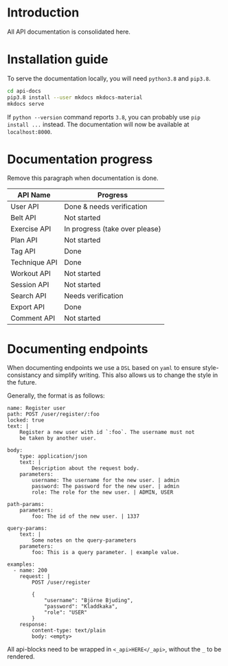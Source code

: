 # Introduction

All API documentation is consolidated here.

# Installation guide

To serve the documentation locally, you will need `python3.8` and `pip3.8`.

```sh
cd api-docs
pip3.8 install --user mkdocs mkdocs-material
mkdocs serve
```

If `python --version` command reports `3.8`, you can probably use `pip install ...` instead.
The documentation will now be available at `localhost:8000`.

# Documentation progress

Remove this paragraph when documentation is done.

| API Name | Progress |
|--|--|
| User API      | Done & needs verification |
| Belt API      | Not started |
| Exercise API  | In progress (take over please) |
| Plan API      | Not started |
| Tag API       | Done        |
| Technique API | Done        |
| Workout API   | Not started |
| Session API   | Not started |
| Search API    | Needs verification |
| Export API    | Done        |
| Comment API   | Not started |

# Documenting endpoints

When documenting endpoints we use a `DSL` based on `yaml`
to ensure style-consistancy and simplify writing. This also allows us
to change the style in the future. 

Generally, the format is as follows:

```
name: Register user
path: POST /user/register/:foo
locked: true
text: |
    Register a new user with id `:foo`. The username must not
    be taken by another user.

body:
    type: application/json
    text: |
        Description about the request body.
    parameters:
        username: The username for the new user. | admin
        password: The password for the new user. | admin
        role: The role for the new user. | ADMIN, USER

path-params:
    parameters:
        foo: The id of the new user. | 1337

query-params:
    text: |
        Some notes on the query-parameters
    parameters:
        foo: This is a query parameter. | example value.

examples:
  - name: 200
    request: |
        POST /user/register

        {
            "username": "Björne Bjuding",
            "password": "Kladdkaka",
            "role": "USER"
        }
    response:
        content-type: text/plain
        body: <empty>
```

All api-blocks need to be wrapped in `<_api>HERE</_api>`, without the `_` to be rendered.
